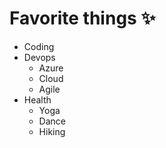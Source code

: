 # Favorite things :sparkles:
* Coding
* Devops
  * Azure
  * Cloud
  * Agile
* Health
  * Yoga
  * Dance
  * Hiking
